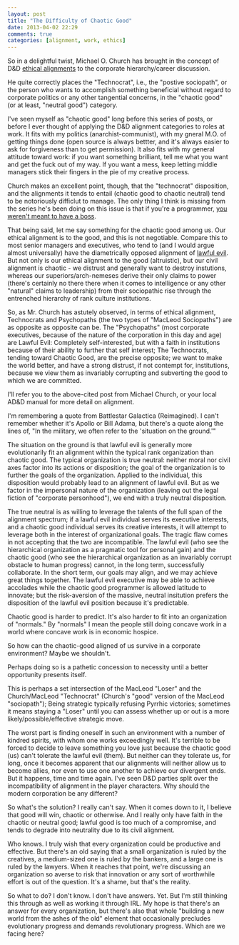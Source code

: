 ```yaml
---
layout: post
title: "The Difficulty of Chaotic Good"
date: 2013-04-02 22:29
comments: true
categories: [alignment, work, ethics]
---
```


So in a delightful twist, Michael O. Church has brought in the concept of D&D [ethical alignments](http://michaelochurch.wordpress.com/2013/03/18/gervais-macleod-11-alignment-and-careers/) to the corporate hierarchy/career discussion.

He quite correctly places the "Technocrat", i.e., the "postive sociopath", or the person who wants to accomplish something beneficial without regard to corporate politics or any other tangential concerns, in the "chaotic good" (or at least, "neutral good") category.

I've seen myself as "chaotic good" long before this series of posts, or before I ever thought of applying the D&D alignment categories to roles at work. It fits with my politics (anarchist-communist), with my gneral M.O. of getting things done (open source is always bettter, and it's always easier to ask for forgiveness than to get permission). It also fits with my general attitude toward work: if you want something brilliant, tell me what you want and get the fuck out of my way. If you want a mess, keep letting middle managers stick their fingers in the pie of my creative process. 

Church makes an excellent point, though, that the "technocrat" disposition, and the alignments it tends to entail (chaotic good to chaotic neutral) tend to be notoriously difficlut to manage. The only thing I think is missing from the series he's been doing on this issue is that if you're a programmer, [you weren't meant to have a boss](http://www.paulgraham.com/boss.html). 

<!--more-->

That being said, let me say something for the chaotic good among us. Our ethical alignment is to the good, and this is not negotiable. Compare this to most senior managers and executives, who tend to (and I would argue almost universally) have the diametrically opposed alignment of [lawful evil](http://michaelochurch.wordpress.com/2013/03/17/gervais-macleod-10-the-pull-of-lawful-evil/). But not only is our ethical alignment to the good (altruistic), but our civil alignment is chaotic - we distrust and generally want to destroy instutions, whereas our superiors/arch-nemeses derive their only claims to power (there's certainly no there there when it comes to intelligence or any other "natural" claims to leadership) from their sociopathic rise through the entrenched hierarchy of rank culture institutions.

So, as Mr. Church has astutely observed, in terms of ethical alignment, Technocrats and Psychopaths (the two types of "MacLeod Sociopaths") are as opposite as opposite can be. The "Psychopaths" (most corporate executives, because of the nature of the corporation in this day and age) are Lawful Evil: Completely self-interested, but with a faith in institutions because of their ability to further that self interest; The Technocrats, tending toward Chaotic Good, are the precise opposite; we want to make the world better, and have a strong distrust, if not contempt for, institutions, because we view them as invariably corrupting and subverting the good to which we are committed.

I'll refer you to the above-cited post from Michael Church, or your local AD&D manual for more detail on alignment. 

I'm remembering a quote from Battlestar Galactica (Reimagined). I can't remember whether it's Apollo or Bill Adama, but there's a quote along the lines of, "In the military, we often refer to the 'situation on the ground.'"

The situation on the ground is that lawful evil is generally more evolutionarily fit an alignment within the typical rank organization than chaotic good. The typical organization is true neutral: neither moral nor civil axes factor into its actions or disposition; the goal of the organization is to further the goals of the organization. Applied to the individual, this disposition would probably lead to an alignment of lawful evil. But as we factor in the impersonal nature of the organization (leaving out the legal fiction of "corporate personhood"), we end with a truly neutral disposition. 

The true neutral is as willing to leverage the talents of the full span of the alignment spectrum; if a lawful evil individual serves its executive interests, and a chaotic good individual serves its creative interests, it will attempt to leverage both in the interest of organizational goals. The tragic flaw comes in not accepting that the two are incompatible. The lawful evil (who see the hierarchical organization as a pragmatic tool for personal gain) and the chaotic good (who see the hierarchical organization as an invariably corrupt obstacle to human progress) cannot, in the long term, successfully collaborate. In the short term, our goals may align, and we may achieve great things together. The lawful evil executive may be able to achieve accolades while the chaotic good programmer is allowed latitude to innovate; but the risk-aversion of the massive, neutral insitution prefers the disposition of the lawful evil position because it's predictable.

Chaotic good is harder to predict. It's also harder to fit into an organization of "normals." By "normals" I mean the people still doing concave work in a world where concave work is in economic hospice.

So how can the chaotic-good aligned of us survive in a corporate environment? Maybe we shouldn't.

Perhaps doing so is a pathetic concession to necessity until a better opportunity presents itself.

This is perhaps a set intersection of the MacLeod "Loser" and the Church/MacLeod "Technocrat" (Church's "good" version of the MacLeod "sociopath"); Being strategic typically refusing Pyrrhic victories; sometimes it means staying a "Loser" until you can assess whether up or out is a more likely/possible/effective strategic move.

The worst part is finding oneself in such an environment with a number of kindred spirits, with whom one works exceedingly well. It's terrible to be forced to decide to leave something you love just because the chaotic good (us) can't tolerate the lawful evil (them). But neither can they tolerate us, for long, once it becomes apparent that our alignments will neither allow us to become allies, nor even to use one another to achieve our divergent ends. But it happens, time and time again. I've seen D&D parties split over the incompatibility of alignment in the player characters. Why should the modern corporation be any different? 

So what's the solution? I really can't say. When it comes down to it, I believe that good will win, chaotic or otherwise. And I really only have faith in the chaotic or neutral good; lawful good is too much of a compromise, and tends to degrade into neutrality due to its civil alignment.

Who knows. I truly wish that every organization could be productive and effective. But there's an old saying that a small organization is ruled by the creatives, a medium-sized one is ruled by the bankers, and a large one is ruled by the lawyers. When it reaches that point, we're discussing an organization so averse to risk that innovation or any sort of worthwhile effort is out of the question. It's a shame, but that's the reality. 

So what to do? I don't know. I don't have answers. Yet. But I'm still thinking this through as well as working it through IRL. My hope is that there's an answer for every organization, but there's also that whole "building a new world from the ashes of the old" element that occasionally precludes evolutionary progress and demands revolutionary progress. Which are we facing here?
